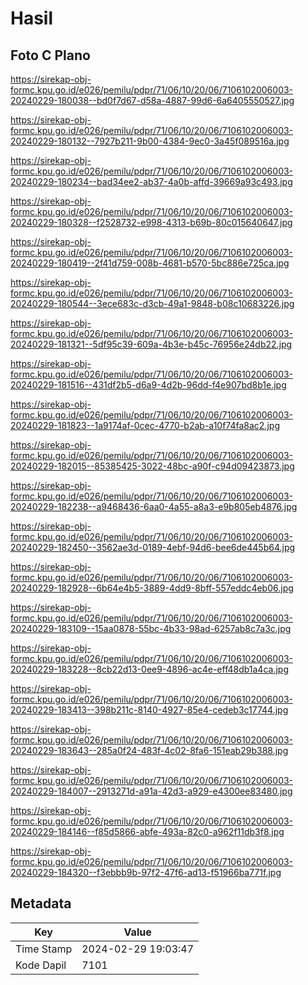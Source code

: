 # Hasil

## Foto C Plano

https://sirekap-obj-formc.kpu.go.id/e026/pemilu/pdpr/71/06/10/20/06/7106102006003-20240229-180038--bd0f7d67-d58a-4887-99d6-6a6405550527.jpg

https://sirekap-obj-formc.kpu.go.id/e026/pemilu/pdpr/71/06/10/20/06/7106102006003-20240229-180132--7927b211-9b00-4384-9ec0-3a45f089516a.jpg

https://sirekap-obj-formc.kpu.go.id/e026/pemilu/pdpr/71/06/10/20/06/7106102006003-20240229-180234--bad34ee2-ab37-4a0b-affd-39669a93c493.jpg

https://sirekap-obj-formc.kpu.go.id/e026/pemilu/pdpr/71/06/10/20/06/7106102006003-20240229-180328--f2528732-e998-4313-b69b-80c015640647.jpg

https://sirekap-obj-formc.kpu.go.id/e026/pemilu/pdpr/71/06/10/20/06/7106102006003-20240229-180419--2f41d759-008b-4681-b570-5bc886e725ca.jpg

https://sirekap-obj-formc.kpu.go.id/e026/pemilu/pdpr/71/06/10/20/06/7106102006003-20240229-180544--3ece683c-d3cb-49a1-9848-b08c10683226.jpg

https://sirekap-obj-formc.kpu.go.id/e026/pemilu/pdpr/71/06/10/20/06/7106102006003-20240229-181321--5df95c39-609a-4b3e-b45c-76956e24db22.jpg

https://sirekap-obj-formc.kpu.go.id/e026/pemilu/pdpr/71/06/10/20/06/7106102006003-20240229-181516--431df2b5-d6a9-4d2b-96dd-f4e907bd8b1e.jpg

https://sirekap-obj-formc.kpu.go.id/e026/pemilu/pdpr/71/06/10/20/06/7106102006003-20240229-181823--1a9174af-0cec-4770-b2ab-a10f74fa8ac2.jpg

https://sirekap-obj-formc.kpu.go.id/e026/pemilu/pdpr/71/06/10/20/06/7106102006003-20240229-182015--85385425-3022-48bc-a90f-c94d09423873.jpg

https://sirekap-obj-formc.kpu.go.id/e026/pemilu/pdpr/71/06/10/20/06/7106102006003-20240229-182238--a9468436-6aa0-4a55-a8a3-e9b805eb4876.jpg

https://sirekap-obj-formc.kpu.go.id/e026/pemilu/pdpr/71/06/10/20/06/7106102006003-20240229-182450--3562ae3d-0189-4ebf-94d6-bee6de445b64.jpg

https://sirekap-obj-formc.kpu.go.id/e026/pemilu/pdpr/71/06/10/20/06/7106102006003-20240229-182928--6b64e4b5-3889-4dd9-8bff-557eddc4eb06.jpg

https://sirekap-obj-formc.kpu.go.id/e026/pemilu/pdpr/71/06/10/20/06/7106102006003-20240229-183109--15aa0878-55bc-4b33-98ad-6257ab8c7a3c.jpg

https://sirekap-obj-formc.kpu.go.id/e026/pemilu/pdpr/71/06/10/20/06/7106102006003-20240229-183228--8cb22d13-0ee9-4896-ac4e-eff48db1a4ca.jpg

https://sirekap-obj-formc.kpu.go.id/e026/pemilu/pdpr/71/06/10/20/06/7106102006003-20240229-183413--398b211c-8140-4927-85e4-cedeb3c17744.jpg

https://sirekap-obj-formc.kpu.go.id/e026/pemilu/pdpr/71/06/10/20/06/7106102006003-20240229-183643--285a0f24-483f-4c02-8fa6-151eab29b388.jpg

https://sirekap-obj-formc.kpu.go.id/e026/pemilu/pdpr/71/06/10/20/06/7106102006003-20240229-184007--2913271d-a91a-42d3-a929-e4300ee83480.jpg

https://sirekap-obj-formc.kpu.go.id/e026/pemilu/pdpr/71/06/10/20/06/7106102006003-20240229-184146--f85d5866-abfe-493a-82c0-a962f11db3f8.jpg

https://sirekap-obj-formc.kpu.go.id/e026/pemilu/pdpr/71/06/10/20/06/7106102006003-20240229-184320--f3ebbb9b-97f2-47f6-ad13-f51966ba771f.jpg


## Metadata

| Key        | Value               |
| ---------- | ------------------- |
| Time Stamp | 2024-02-29 19:03:47 |
| Kode Dapil | 7101                |



